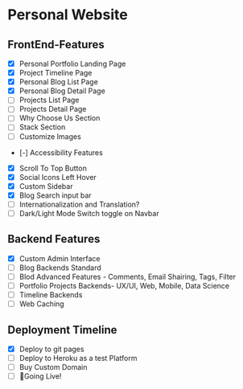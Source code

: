 # Personal Website

## FrontEnd-Features

* [x] Personal Portfolio Landing Page
* [x] Project Timeline Page
* [x] Personal Blog List Page
* [x] Personal Blog Detail Page
* [ ] Projects List Page
* [ ] Projects Detail Page
* [ ] Why Choose Us Section
* [ ] Stack Section
* [ ] Customize Images
* [-] Accessibility Features
* [x] Scroll To Top Button
* [x] Social Icons Left Hover
* [x] Custom Sidebar
* [x] Blog Search input bar
* [ ] Internationalization and Translation?
* [ ] Dark/Light Mode Switch toggle on Navbar

## Backend Features

* [x] Custom Admin Interface
* [ ] Blog Backends Standard
* [ ] Blod Advanced Features - Comments, Email Shairing, Tags, Filter
* [ ] Portfolio Projects Backends- UX/UI, Web, Mobile, Data Science
* [ ] Timeline Backends
* [ ] Web Caching

## Deployment Timeline

* [x] Deploy to git pages
* [ ] Deploy to Heroku as a test Platform
* [ ] Buy Custom Domain
* [ ] 🚀Going Live!
